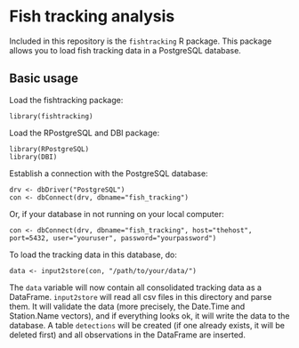 # Fish tracking analysis

Included in this repository is the `fishtracking` R package. This package allows you to load fish tracking data in a PostgreSQL database.

## Basic usage

Load the fishtracking package:

	library(fishtracking)
	
Load the RPostgreSQL and DBI package:

	library(RPostgreSQL)
	library(DBI)
	
Establish a connection with the PostgreSQL database:

	drv <- dbDriver("PostgreSQL")
	con <- dbConnect(drv, dbname="fish_tracking")

Or, if your database in not running on your local computer:

	con <- dbConnect(drv, dbname="fish_tracking", host="thehost", port=5432, user="youruser", password="yourpassword")
	
To load the tracking data in this database, do:

	data <- input2store(con, "/path/to/your/data/")
	
The `data` variable will now contain all consolidated tracking data as a DataFrame. `input2store` will read all csv files in this directory and parse them. It will validate the data (more precisely, the Date.Time and Station.Name vectors), and if everything looks ok, it will write the data to the database. A table `detections` will be created (if one already exists, it will be deleted first) and all observations in the DataFrame are inserted.